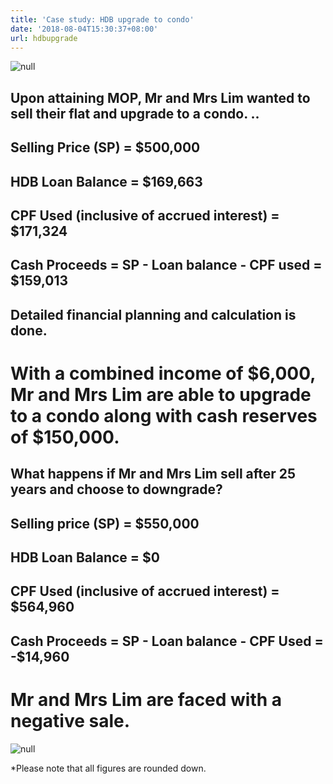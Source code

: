 ```yaml
---
title: 'Case study: HDB upgrade to condo'
date: '2018-08-04T15:30:37+08:00'
url: hdbupgrade
---
```

![null](/img/new-piktochart_31692592.png)

## Upon attaining MOP, Mr and Mrs Lim wanted to sell their flat and upgrade to a condo. ..

## Selling Price (SP) = $500,000

## HDB Loan Balance = $169,663

## CPF Used (inclusive of accrued interest) = $171,324

## Cash Proceeds = SP - Loan balance - CPF used = $159,013

## Detailed financial planning and calculation is done.

# With a combined income of $6,000, Mr and Mrs Lim are able to upgrade to a condo along with cash reserves of $150,000.

## What happens if Mr and Mrs Lim sell after 25 years and choose to downgrade?

## Selling price (SP) = $550,000

## HDB Loan Balance = $0

## CPF Used (inclusive of accrued interest) = $564,960

## Cash Proceeds = SP - Loan balance - CPF Used = -$14,960

# Mr and Mrs Lim are faced with a negative sale.

![null](/img/20180804_022326_0001.png)

\*Please note that all figures are rounded down.
